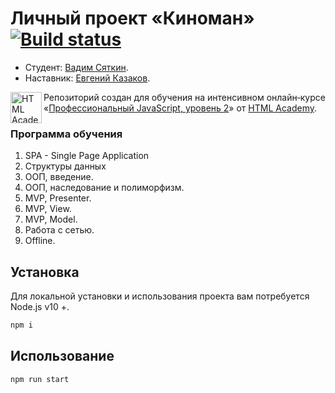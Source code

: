 # Личный проект «Киноман» [![Build status][travis-image]][travis-url]

* Студент: [Вадим Сяткин](https://up.htmlacademy.ru/react/4/user/1093679).
* Наставник: [Евгений Казаков](https://htmlacademy.ru/profile/id343981).


<a href="https://htmlacademy.ru/intensive/react"><img align="left" width="50" height="50" title="HTML Academy" src="https://up.htmlacademy.ru/static/img/intensive/react/logo-for-github.png"></a>

Репозиторий создан для обучения на интенсивном онлайн‑курсе «[Профессиональный JavaScript, уровень 2](https://htmlacademy.ru/intensive/ecmascript)» от [HTML Academy](https://htmlacademy.ru).

[travis-image]: https://travis-ci.com/htmlacademy-react/1093679-what-to-watch-4.svg?branch=master
[travis-url]: https://travis-ci.com/htmlacademy-react/1093679-what-to-watch-4

### Программа обучения
1. SPA - Single Page Application
2. Структуры данных
3. ООП, введение.
4. ООП, наследование и полиморфизм.
5. MVP, Presenter.
6. MVP, View.
7. MVP, Model.
8. Работа с сетью.
9. Offline.

## Установка

Для локальной установки и использования проекта вам потребуется Node.js v10 +.

```sh
npm i
```

## Использование

```sh
npm run start
```
